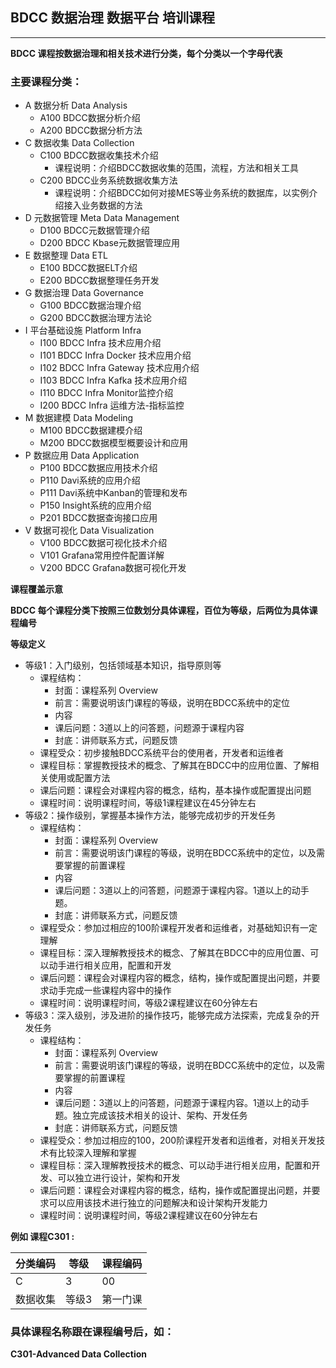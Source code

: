 ## BDCC 数据治理 数据平台 培训课程
---
**BDCC 课程按数据治理和相关技术进行分类，每个分类以一个字母代表**

### 主要课程分类：
- A 数据分析 Data Analysis
  - A100 BDCC数据分析介绍
  - A200 BDCC数据分析方法
- C 数据收集 Data Collection
  - C100 BDCC数据收集技术介绍
    - 课程说明：介绍BDCC数据收集的范围，流程，方法和相关工具
  - C200 BDCC业务系统数据收集方法
    - 课程说明：介绍BDCC如何对接MES等业务系统的数据库，以实例介绍接入业务数据的方法
- D 元数据管理 Meta Data Management
  - D100 BDCC元数据管理介绍
  - D200 BDCC Kbase元数据管理应用
- E 数据整理 Data ETL
  - E100 BDCC数据ELT介绍
  - E200 BDCC数据整理任务开发
- G 数据治理 Data Governance
  - G100 BDCC数据治理介绍
  - G200 BDCC数据治理方法论
- I 平台基础设施 Platform Infra
  - I100 BDCC Infra 技术应用介绍
  - I101 BDCC Infra Docker 技术应用介绍
  - I102 BDCC Infra Gateway 技术应用介绍
  - I103 BDCC Infra Kafka 技术应用介绍
  - I110 BDCC Infra Monitor监控介绍
  - I200 BDCC Infra 运维方法-指标监控
- M 数据建模 Data Modeling
  - M100 BDCC数据建模介绍
  - M200 BDCC数据模型概要设计和应用
- P 数据应用 Data Application
  - P100 BDCC数据应用技术介绍
  - P110 Davi系统的应用介绍
  - P111 Davi系统中Kanban的管理和发布
  - P150 Insight系统的应用介绍
  - P201 BDCC数据查询接口应用
- V 数据可视化 Data Visualization
  - V100 BDCC数据可视化技术介绍
  - V101 Grafana常用控件配置详解
  - V200 BDCC Grafana数据可视化开发

**课程覆盖示意**


**BDCC 每个课程分类下按照三位数划分具体课程，百位为等级，后两位为具体课程编号**

**等级定义**
- 等级1：入门级别，包括领域基本知识，指导原则等
  - 课程结构：
    - 封面：课程系列 Overview
    - 前言：需要说明该门课程的等级，说明在BDCC系统中的定位
    - 内容
    - 课后问题：3道以上的问答题，问题源于课程内容
    - 封底：讲师联系方式，问题反馈
  - 课程受众：初步接触BDCC系统平台的使用者，开发者和运维者
  - 课程目标：掌握教授技术的概念、了解其在BDCC中的应用位置、了解相关使用或配置方法
  - 课后问题：课程会对课程内容的概念，结构，基本操作或配置提出问题
  - 课程时间：说明课程时间，等级1课程建议在45分钟左右
- 等级2：操作级别，掌握基本操作方法，能够完成初步的开发任务
  - 课程结构：
    - 封面：课程系列 Overview
    - 前言：需要说明该门课程的等级，说明在BDCC系统中的定位，以及需要掌握的前置课程
    - 内容
    - 课后问题：3道以上的问答题，问题源于课程内容。1道以上的动手题。
    - 封底：讲师联系方式，问题反馈
  - 课程受众：参加过相应的100阶课程开发者和运维者，对基础知识有一定理解
  - 课程目标：深入理解教授技术的概念、了解其在BDCC中的应用位置、可以动手进行相关应用，配置和开发
  - 课后问题：课程会对课程内容的概念，结构，操作或配置提出问题，并要求动手完成一些课程内容中的操作
  - 课程时间：说明课程时间，等级2课程建议在60分钟左右
- 等级3：深入级别，涉及进阶的操作技巧，能够完成方法探索，完成复杂的开发任务
  - 课程结构：
    - 封面：课程系列 Overview
    - 前言：需要说明该门课程的等级，说明在BDCC系统中的定位，以及需要掌握的前置课程
    - 内容
    - 课后问题：3道以上的问答题，问题源于课程内容。1道以上的动手题。独立完成该技术相关的设计、架构、开发任务
    - 封底：讲师联系方式，问题反馈
  - 课程受众：参加过相应的100，200阶课程开发者和运维者，对相关开发技术有比较深入理解和掌握
  - 课程目标：深入理解教授技术的概念、可以动手进行相关应用，配置和开发、可以独立进行设计，架构和开发
  - 课后问题：课程会对课程内容的概念，结构，操作或配置提出问题，并要求可以应用该技术进行独立的问题解决和设计架构开发能力
  - 课程时间：说明课程时间，等级2课程建议在60分钟左右

**例如 课程C301 :**

|分类编码|等级|课程编码|
--------|----|-------|
|C      |3   | 00 |
|数据收集|等级3|第一门课|

### 具体课程名称跟在课程编号后，如：
**C301-Advanced Data Collection**


